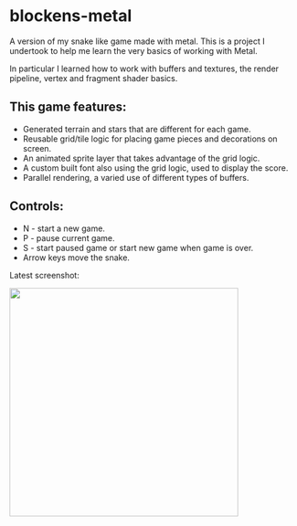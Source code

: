 # blockens-metal

A version of my snake like game made with metal. This is a project I undertook to help me learn
the very basics of working with Metal.

In particular I learned how to work with buffers and textures, the render pipeline, vertex and fragment
shader basics.

## This game features:

* Generated terrain and stars that are different for each game.
* Reusable grid/tile logic for placing game pieces and decorations on screen.
* An animated sprite layer that takes advantage of the grid logic.
* A custom built font also using the grid logic, used to display the score.
* Parallel rendering, a varied use of different types of buffers.

## Controls:

* N - start a new game.
* P - pause current game.
* S - start paused game or start new game when game is over.
* Arrow keys move the snake.

Latest screenshot:

<img src="https://cloud.githubusercontent.com/assets/249641/17788648/95ae49c8-6543-11e6-8445-7bd6605745fc.png" align="left" height="400"  >

